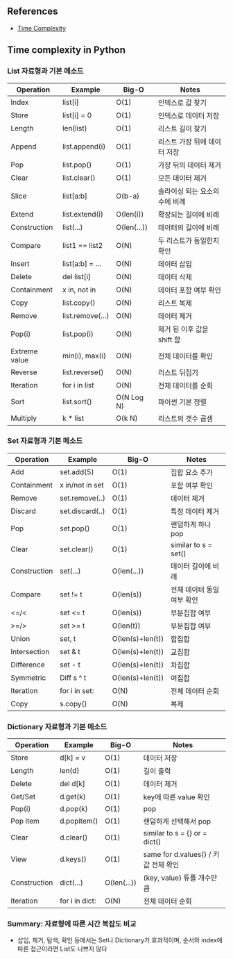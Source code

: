 ## References
* [Time Complexity](https://github.com/takhyun12/Algorithm-Essential-Training/blob/main/time%20complexity.md)

## Time complexity in Python

### List 자료형과 기본 메소드

| Operation | Example | Big-O | Notes |
|---|---|---|---|
| Index | list[i] | O(1) | 인덱스로 값 찾기 |
| Store | list[i] = 0 | O(1) | 인덱스로 데이터 저장 |
| Length | len(list) | O(1) | 리스트 길이 찾기 |
| Append | list.append(i) | O(1) | 리스트 가장 뒤에 데이터 저장 |
| Pop | list.pop() | O(1) | 가장 뒤의 데이터 제거 |
| Clear | list.clear() | O(1) | 모든 데이터 제거 |
| Slice | list[a:b] | O(b-a) | 슬라이싱 되는 요소의 수에 비례 |
| Extend | list.extend(i) | O(len(i)) | 확장되는 길이에 비례 |
| Construction | list(...) | O(len(...)) | 데이터의 길이에 비례 |
| Compare | list1 == list2 | O(N) | 두 리스트가 동일한지 확인 |
| Insert | list[a:b] = ... | O(N) | 데이터 삽입 |
| Delete | del list[i] | O(N) | 데이터 삭제 |
| Containment | x in, not in | O(N) | 데이터 포함 여부 확인 |
| Copy | list.copy() | O(N) | 리스트 복제 |
| Remove | list.remove(...) | O(N) | 데이터 제거 |
| Pop(i) | list.pop(i) | O(N) | 제거 된 이후 값을 shift 함 |
| Extreme value | min(i), max(i) | O(N) | 전체 데이터를 확인 |
| Reverse | list.reverse() | O(N) | 리스트 뒤집기 |
| Iteration | for i in list | O(N) | 전체 데이터를 순회 |
| Sort | list.sort() | O(N Log N) | 파이썬 기본 정렬 |
| Multiply | k * list | O(k N) | 리스트의 갯수 곱셈 |

### Set 자료형과 기본 메소드

| Operation | Example | Big-O | Notes |
|---|---|---|---|
| Add	| set.add(5) | O(1) | 집합 요소 추가 |
| Containment	| x in/not in set | O(1)	| 포함 여부 확인 |
| Remove	| set.remove(..) | O(1)	| 데이터 제거 |
| Discard	| set.discard(..) | O(1) | 특정 데이터 제거 |
| Pop	| set.pop() | O(1) | 랜덤하게 하나 pop |
| Clear	| set.clear() | O(1) | similar to s = set() |
| Construction	| set(...) | O(len(...)) | 데이터 길이에 비례 |
| Compare	| set != t | O(len(s)) | 전체 데이터 동일 여부 확인 |
| <=/<	| set <= t | O(len(s)) | 부분집합 여부 |
| >=/>	| set >= t | O(len(t)) | 부분집합 여부 |
| Union	| set, t | O(len(s)+len(t)) | 합집합 |
| Intersection	| set & t | O(len(s)+len(t)) | 교집합 |
| Difference	| set - t | O(len(s)+len(t)) | 차집합 |
| Symmetric	| Diff	s ^ t | O(len(s)+len(t)) | 여집합 |
| Iteration	| for i in set: | O(N) | 전체 데이터 순회 |
| Copy	| s.copy() | O(N) | 복제 |

### Dictionary 자료형과 기본 메소드

| Operation | Example | Big-O | Notes |
|---|---|---|---|
| Store	| d[k] = v | O(1) | 데이터 저장 |
| Length | len(d) | O(1) | 길이 출력 |
| Delete| del d[k] | O(1) | 데이터 제거 |
| Get/Set |	d.get(k) | O(1) | key에 따른 value 확인 |
| Pop(i) | d.pop(k) | O(1) | pop |
| Pop item | d.popitem() | O(1) | 랜덤하게 선택해서 pop |
| Clear | d.clear() | O(1) | similar to s = {} or = dict() |
| View | d.keys() | O(1) | same for d.values() / 키값 전체 확인 |
| Construction | dict(...) | O(len(...)) | (key, value) 튜플 개수만큼 |
| Iteration | for i in dict: | O(N) | 전체 데이터 순회 |

### Summary: 자료형에 따른 시간 복잡도 비교
* 삽입, 제거, 탐색, 확인 등에서는 Set나 Dictionary가 효과적이며, 순서와 index에 따른 접근이라면 List도 나쁘지 않다
